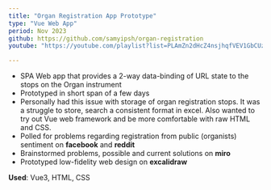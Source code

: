 ```yaml
---
title: "Organ Registration App Prototype"
type: "Vue Web App"
period: Nov 2023
github: https://github.com/samyipsh/organ-registration
youtube: "https://youtube.com/playlist?list=PLAmZn2dHcZ4nsjhqfVEV1GbCUz5tuTzWS"

---
```


- SPA Web app that provides a 2-way data-binding of URL state to the stops on the Organ instrument
- Prototyped in short span of a few days
- Personally had this issue with storage of organ registration stops. It was a struggle to store, search a consistent format in excel. Also wanted to try out Vue web framework and be more comfortable with raw HTML and CSS.
- Polled for problems regarding registration from public (organists) sentiment on **facebook** and **reddit**
- Brainstormed problems, possible and current solutions on **miro**
- Prototyped low-fidelity web design on **excalidraw**

**Used**: Vue3, HTML, CSS
